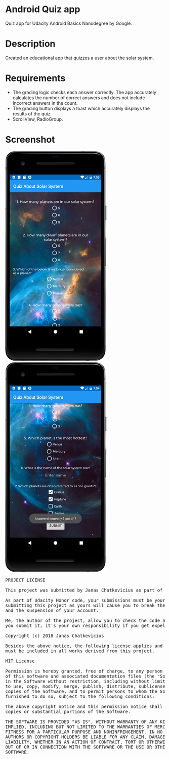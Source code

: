 
# Android Quiz app
Quiz app for Udacity Android Basics Nanodegree by Google. 

# Description
Created an educational app that quizzes a user about the solar system.

# Requirements
- The grading logic checks each answer correctly. The app accurately calculates the number of correct 
answers and does not include incorrect answers in the count.
- The grading button displays a toast which accurately displays the results of the quiz.
- ScrollView, RadioGroup.

# Screenshot
<img src="screenshots/screenshot1.png" width="320">
<img src="screenshots/screenshot2.png" width="320">

<pre>PROJECT LICENSE

This project was submitted by Janas Chatkevicius as part of the Nanodegree At Udacity.

As part of Udacity Honor code, your submissions must be your own work, hence
submitting this project as yours will cause you to break the Udacity Honor Code
and the suspension of your account.

Me, the author of the project, allow you to check the code as a reference, but if
you submit it, it's your own responsibility if you get expelled.

Copyright (c) 2018 Janas Chatkevicius

Besides the above notice, the following license applies and this license notice
must be included in all works derived from this project.

MIT License

Permission is hereby granted, free of charge, to any person obtaining a copy
of this software and associated documentation files (the "Software"), to deal
in the Software without restriction, including without limitation the rights
to use, copy, modify, merge, publish, distribute, sublicense, and/or sell
copies of the Software, and to permit persons to whom the Software is
furnished to do so, subject to the following conditions:

The above copyright notice and this permission notice shall be included in all
copies or substantial portions of the Software.

THE SOFTWARE IS PROVIDED "AS IS", WITHOUT WARRANTY OF ANY KIND, EXPRESS OR
IMPLIED, INCLUDING BUT NOT LIMITED TO THE WARRANTIES OF MERCHANTABILITY,
FITNESS FOR A PARTICULAR PURPOSE AND NONINFRINGEMENT. IN NO EVENT SHALL THE
AUTHORS OR COPYRIGHT HOLDERS BE LIABLE FOR ANY CLAIM, DAMAGES OR OTHER
LIABILITY, WHETHER IN AN ACTION OF CONTRACT, TORT OR OTHERWISE, ARISING FROM,
OUT OF OR IN CONNECTION WITH THE SOFTWARE OR THE USE OR OTHER DEALINGS IN THE
SOFTWARE.
</pre>
